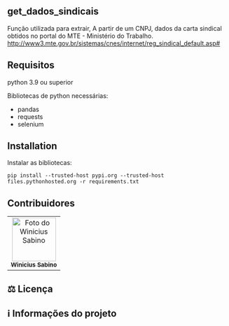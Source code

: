 ## get_dados_sindicais
Função utilizada para extrair, A partir de um CNPJ, dados da carta sindical obtidos no portal do MTE - Ministério do Trabalho.
http://www3.mte.gov.br/sistemas/cnes/internet/reg_sindical_default.asp#

## Requisitos

python 3.9 ou superior

Bibliotecas de python necessárias:
* pandas
* requests
* selenium


## Installation

Instalar as bibliotecas:
```
pip install --trusted-host pypi.org --trusted-host files.pythonhosted.org -r requirements.txt
```

## Contribuidores<br>

<table>
  <tr>
    <td align="center">
      <a href="https://github.com/winiciussabino">
        <img src="https://avatars1.githubusercontent.com/u/78553616" width="100px;" alt="Foto do Winicius Sabino"/><br>
        <sub>
          <b>Winicius Sabino</b>
        </sub>
      </a>
    </td>
  </tr>
</table>



## ⚖ Licença



## ℹ️ Informações do projeto
